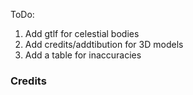 
ToDo:

1. Add gtlf for celestial bodies
2. Add credits/addtibution for 3D models
3. Add a table for inaccuracies


### Credits

